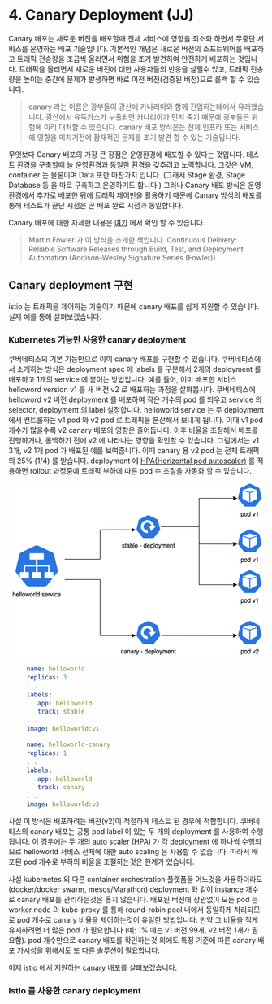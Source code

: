 # 4. Canary Deployment \(JJ\)

Canary 배포는 새로운 버전을 배포할때 전체 서비스에 영향을 최소화 하면서 무중단 서비스를 운영하는 배포 기술입니다. 기본적인 개념은 새로운 버전의 소프트웨어를 배포하고 트래픽 전송량을 조금씩 올리면서 위험을 조기 발견하여 안전하게 배포하는 것입니다. 트래픽을 올리면서 새로운 버전에 대한 사용자들의 반응을 살필수 있고, 트래픽 전송량을 높이는 중간에 문제가 발생하면 바로 이전 버전\(검증된 버전\)으로 롤백 할 수 있습니다.

> canary 라는 이름은 광부들이 광산에 카나리아와 함께 진입하는데에서 유래했습니다. 광산에서 유독가스가 누출되면 카나리아가 먼저 죽기 때문에 광부들은 위험에 미리 대처할 수 있습니다. canary 배포 방식은는 전체 인프라 또는 서비스에 영향을 미치기전에 잠재적인 문제를 조기 발견 할 수 있는 기술입니다.

무엇보다 Canary 배포의 가장 큰 장점은 운영환경에 배포할 수 있다는 것입니다. 테스트 환경을 구축할때 늘 운영환경과 동일한 환경을 갖추려고 노력합니다. 그것은 VM, container 는 물론이며 Data 또한 마찬가지 입니다. \(그래서 Stage 환경, Stage Database 등 을 따로 구축하고 운영하기도 합니다.\) 그러나 Canary 배포 방식은 운영환경에서 추가로 배포한 뒤에 트래픽 제어만을 활용하기 때문에 Canary 방식의 배포를 통해 테스트가 끝난 시점은 곧 배포 완료 시점과 동일합니다.

Canary 배포에 대한 자세한 내용은 [여기](https://martinfowler.com/bliki/CanaryRelease.html) 에서 확인 할 수 있습니다.

> Martin Fowler 가 이 방식을 소개한 책입니다. Continuous Delivery: Reliable Software Releases through Build, Test, and Deployment Automation \(Addison-Wesley Signature Series \(Fowler\)\)

## Canary deployment 구현

istio 는 트래픽을 제어하는 기술이기 때문에 canary 배포를 쉽게 지원할 수 있습니다. 실제 예를 통해 살펴보겠습니다.

### Kubernetes 기능만 사용한 canary deployment

쿠버네티스의 기본 기능만으로 이미 canary 배포를 구현할 수 있습니다. 쿠버네티스에서 소개하는 방식은 deployment spec 에 labels 를 구분해서 2개의 deployment 를 배포하고 1개의 service 에 붙이는 방법입니다. 예를 들어, 이미 배포한 서비스 helloword version v1 를 새 버전 v2 로 배포하는 과정을 살펴봅시다. 쿠버네티스에 helloword v2 버전 deployment 를 배포하여 작은 개수의 pod 를 띄우고 service 의 selector, deployment 의 label 설정합니다. helloworld service 는 두 deployment 에서 컨트롤하는 v1 pod 와 v2 pod 로 트래픽을 분산해서 보내게 됩니다. 이때 v1 pod 개수가 많을수록 v2 canary 배포의 영향은 줄어듭니다. 이후 비율을 조정해서 배포를 진행하거나, 롤백하기 전에 v2 에 나타나는 영향을 확인할 수 있습니다. 그림에서는 v1 3개, v2 1개 pod 가 배포된 예를 보여줍니다. 이때 canary 용 v2 pod 는 전체 트래픽의 25% (1/4) 를 받습니다.
deployment 에 [HPA(Horizontal pod autoscaler)](https://kubernetes.io/docs/concepts/workloads/controllers/deployment/#scaling-a-deployment) 를 적용하면 rollout 과정중에 트래픽 부하에 따른 pod 수 조절을 자동화 할 수 있습니다.

![](./images/helloworld-canary.png)

```yaml
     name: helloworld
     replicas: 3
     ...
     labels:
        app: helloworld
        track: stable
     ...
     image: helloworld:v1
```

```yaml
     name: helloworld-canary
     replicas: 1
     ...
     labels:
        app: helloworld
        track: canary
     ...
     image: helloworld:v2
```

사실 이 방식은 배포하려는 버전(v2)이 적절하게 테스트 된 경우에 적합합니다. 쿠버네티스의 canary 배포는 공통 pod label 이 있는 두 개의 deployment 를 사용하여 수행됩니다. 이 경우에는 두 개의 auto scaler (HPA) 가 각 deployment 에 하나씩 수행되므로 helloworld 서비스 전체에 대한 auto scaling 은 사용할 수 없습니다. 따라서 배포된 pod 개수로 부하의 비율을 조절하는것은 한계가 있습니다.


사실 kubernetes 외 다른 container orchestration 플랫폼들 어느것을 사용하더라도 (docker/docker swarm, mesos/Marathon) deployment 와 같이 instance 개수로 canary 배포를 관리하는것은 옳지 않습니다. 배포된 버전에 상관없이 모든 pod 는 worker node 의 kube-proxy 를 통해 round-robin pool 내에서 동일하게 처리되므로 pod 개수로 canary 비율을 제어하는것이 유일한 방법입니다. 만약 그 비율을 적게 유지하려면 더 많은 pod 가 필요합니다 (예: 1% 에는 v1 버전 99개, v2 버전 1개가 필요함). pod 개수만으로 canary 배포를 확인하는것 외에도 특정 기준에 따른 canary 배포 가시성을 위해서도 또 다른 솔루션이 필요합니다.

이제 istio 에서 지원하는 canary 배포를 살펴보겠습니다.





### Istio 를 사용한 canary deployment


